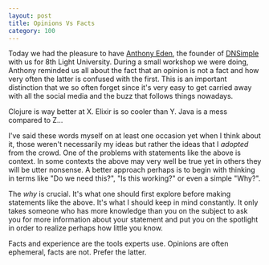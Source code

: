 ```yaml
---
layout: post
title: Opinions Vs Facts
category: 100
---
```

Today we had the pleasure to have [Anthony Eden](https://twitter.com/aeden), the founder of [DNSimple](https://dnsimple.com) with us for 8th Light University. During a small workshop we were doing, Anthony reminded us all about the fact that an opinion is not a fact and how very often the latter is confused with the first. This is an important distinction that we so often forget since it's very easy to get carried away with all the social media and the buzz that follows things nowadays.

Clojure is way better at X. Elixir is so cooler than Y. Java is a mess compared to Z...

I've said these words myself on at least one occasion yet when I think about it, those weren't necessarily my ideas but rather the ideas that I _adopted_ from the crowd. One of the problems with statements like the above is context. In some contexts the above may very well be true yet in others they will be utter nonsense. A better approach perhaps is to begin with thinking in terms like "Do we need this?", "Is this working?" or even a simple "Why?".

The _why_ is crucial. It's what one should first explore before making statements like the above. It's what I should keep in mind constantly. It only takes someone who has more knowledge than you on the subject to ask you for more information about your statement and put you on the spotlight in order to realize perhaps how little you know.

Facts and experience are the tools experts use. Opinions are often ephemeral, facts are not. Prefer the latter.
